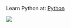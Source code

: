 Learn Python at: [Python](https://docs.python.org/3/tutorial/index.html) <p>
<img src="https://www.python.org/">
